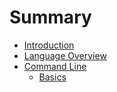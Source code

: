 # Summary

- [Introduction](introduction.md)
- [Language Overview](language_overview.md)
- [Command Line]()
    - [Basics](commandline/basics.md)